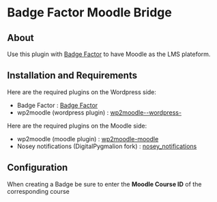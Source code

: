 # Badge Factor Moodle Bridge

## About

Use this plugin with [Badge Factor][1] to have Moodle as the LMS plateform.

## Installation and Requirements

Here are the required plugins on the Wordpress side:
- Badge Factor : [Badge Factor][1]
- wp2moodle (wordpress plugin) : [wp2moodle--wordpress-][2]

Here are the required plugins on the Moodle side:
- wp2moodle (moodle plugin) : [wp2moodle-moodle][3]
- Nosey notifications (DigitalPygmalion fork) : [nosey_notifications][4]

## Configuration

When creating a Badge be sure to enter the **Moodle Course ID** of the corresponding course

[1]: https://github.com/DigitalPygmalion/badge-factor
[2]: https://github.com/frumbert/wp2moodle--wordpress-
[3]: https://github.com/frumbert/wp2moodle-moodle
[4]: https://github.com/DigitalPygmalion/nosey_notifications
